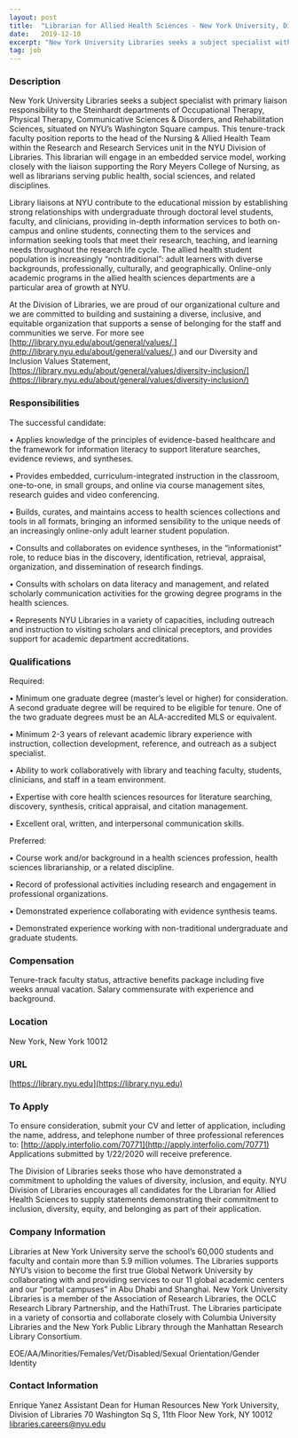 ```yaml
---
layout: post
title:  "Librarian for Allied Health Sciences - New York University, Division of Libraries"
date:   2019-12-10
excerpt: "New York University Libraries seeks a subject specialist with primary liaison responsibility to the Steinhardt departments of Occupational Therapy, Physical Therapy, Communicative Sciences & Disorders, and Rehabilitation Sciences, situated on NYU’s Washington Square campus. This tenure-track faculty position reports to the head of the Nursing & Allied Health Team within..."
tag: job
---
```


### Description   

New York University Libraries seeks a subject specialist with primary liaison responsibility to the Steinhardt departments of Occupational Therapy, Physical Therapy, Communicative Sciences & Disorders, and Rehabilitation Sciences, situated on NYU’s Washington Square campus. This tenure-track faculty position reports to the head of the Nursing & Allied Health Team within the Research and Research Services unit in the NYU Division of Libraries. This librarian will engage in an embedded service model, working closely with the liaison supporting the Rory Meyers College of Nursing, as well as librarians serving public health, social sciences, and related disciplines.  

Library liaisons at NYU contribute to the educational mission by establishing strong relationships with undergraduate through doctoral level students, faculty, and clinicians, providing in-depth information services to both on-campus and online students, connecting them to the services and information seeking tools that meet their research, teaching, and learning needs throughout the research life cycle. The allied health student population is increasingly “nontraditional”: adult learners with diverse backgrounds, professionally, culturally, and geographically. Online-only academic programs in the allied health sciences departments are a particular area of growth at NYU.

At the Division of Libraries, we are proud of our organizational culture and we are committed to building and sustaining a diverse, inclusive, and equitable organization that supports a sense of belonging for the staff and communities we serve. For more see [http://library.nyu.edu/about/general/values/,](http://library.nyu.edu/about/general/values/,) and our Diversity and Inclusion Values Statement, [https://library.nyu.edu/about/general/values/diversity-inclusion/](https://library.nyu.edu/about/general/values/diversity-inclusion/)



### Responsibilities   

The successful candidate: 

• 	Applies knowledge of the principles of evidence-based healthcare and the framework for information literacy to support  literature searches, evidence reviews, and syntheses.

• 	Provides embedded, curriculum-integrated instruction in the classroom, one-to-one, in small groups, and online via course management sites, research guides and video conferencing.

• 	Builds, curates, and maintains access to health sciences collections and tools in all formats, bringing an informed sensibility to the unique needs of an increasingly online-only adult learner student population.

• 	Consults and collaborates on evidence syntheses, in the “informationist” role, to reduce bias in the discovery, identification, retrieval, appraisal, organization, and dissemination of research findings.

• 	Consults with scholars on data literacy and management, and related scholarly communication activities for the growing degree programs in the health sciences.

• 	Represents NYU Libraries in a variety of capacities, including outreach and instruction to visiting scholars and clinical preceptors, and provides support for academic department accreditations. 


### Qualifications   


Required: 

• 	Minimum one graduate degree (master’s level or higher) for consideration. A second graduate degree will be required to be eligible for tenure. One of the two graduate degrees must be an ALA-accredited MLS or equivalent.

• 	Minimum 2-3 years of relevant academic library experience with instruction, collection development, reference, and outreach as a subject specialist.

• 	Ability to work collaboratively with library and teaching faculty, students, clinicians, and staff in a team environment.

• 	Expertise with core health sciences resources for literature searching, discovery, synthesis, critical appraisal, and citation management.

• 	Excellent oral, written, and interpersonal communication skills.

Preferred:

• 	Course work and/or background in a health sciences profession, health sciences librarianship, or a related discipline.

• 	Record of professional activities including research and engagement in professional organizations.

• 	Demonstrated experience collaborating with evidence synthesis teams.

• 	Demonstrated experience working with non-traditional undergraduate and graduate students.


### Compensation   

Tenure-track faculty status, attractive benefits package including five weeks annual vacation. Salary commensurate with experience and background.


### Location   

New York, New York 10012


### URL   

[https://library.nyu.edu](https://library.nyu.edu)

### To Apply   

To ensure consideration, submit your CV and letter of application, including the name, address, and telephone number of three professional references to: [http://apply.interfolio.com/70771](http://apply.interfolio.com/70771) Applications submitted by 1/22/2020 will receive preference. 

The Division of Libraries seeks those who have demonstrated a commitment to upholding the values of diversity, inclusion, and equity.  NYU Division of Libraries encourages all candidates for the Librarian for Allied Health Sciences to supply statements demonstrating their commitment to inclusion, diversity, equity, and belonging as part of their application.


### Company Information   

Libraries at New York University serve the school’s 60,000 students and faculty and contain more than 5.9 million volumes. The Libraries supports NYU’s vision to become the first true Global Network University by collaborating with and providing services to our 11 global academic centers and our “portal campuses” in Abu Dhabi and Shanghai. New York University Libraries is a member of the Association of Research Libraries, the OCLC Research Library Partnership, and the HathiTrust. The Libraries participate in a variety of consortia and collaborate closely with Columbia University Libraries and the New York Public Library through the Manhattan Research Library Consortium. 

EOE/AA/Minorities/Females/Vet/Disabled/Sexual Orientation/Gender Identity


### Contact Information   

Enrique Yanez
Assistant Dean for Human Resources
New York University, Division of Libraries
70 Washington Sq S, 11th Floor
New York, NY 10012
libraries.careers@nyu.edu

